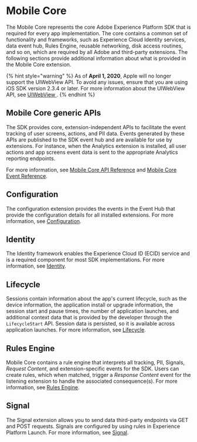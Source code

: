 # Mobile Core

The Mobile Core represents the core Adobe Experience Platform SDK that is required for every app implementation. The core contains a common set of functionality and frameworks, such as  Experience Cloud Identity services, data event hub, Rules Engine, reusable networking, disk access routines, and so on, which are required by all Adobe and third-party extensions. The following sections provide additional information about what is provided in the Mobile Core extension.

{% hint style="warning" %}
As of **April 1, 2020**, Apple will no longer support the UIWebView API. To avoid any issues, ensure that you are using iOS SDK version 2.3.4 or later. For more information about the UIWebView API, see [UIWebView ](https://developer.apple.com/documentation/uikit/uiwebview).
{% endhint %}

## Mobile Core generic APIs

The SDK provides core, extension-independent APIs to facilitate the event tracking of user screens, actions, and PII data. Events generated by these APIs are published to the SDK event hub and are available for use by extensions. For instance, when the Analytics extension is installed, all user actions and app screens event data is sent to the appropriate Analytics reporting endpoints.

For more information, see [Mobile Core API Reference](mobile-core-api-reference.md) and [Mobile Core Event Reference](mobile-core-event-reference.md).

## Configuration

The configuration extension provides the events in the Event Hub that provide the configuration details for all installed extensions. For more information, see [Configuration](configuration/).

## Identity

The Identity framework enables the Experience Cloud ID \(ECID\) service and is a required component for most SDK implementations. For more information, see [Identity](identity/).

## Lifecycle

Sessions contain information about the app's current lifecycle, such as the device information, the application install or upgrade information, the session start and pause times, the number of application launches, and additional context data that is provided by the developer through the `LifecycleStart` API. Session data is persisted, so it is available across application launches. For more information, see [Lifecycle](lifecycle/).

## Rules Engine

Mobile Core contains a rule engine that interprets all tracking, PII, Signals, _Request Content_, and extension-specific events for the SDK. Users can create rules, which when matched, trigger a _Response Content_ event for the listening extension to handle the associated consequence\(s\). For more information, see [Rules Engine](rules-engine/).

## Signal

The Signal extension allows you to send data third-party endpoints via GET and POST requests. Signals are configured by using rules in Experience Platform Launch. For more information, see [Signal](signals/).

